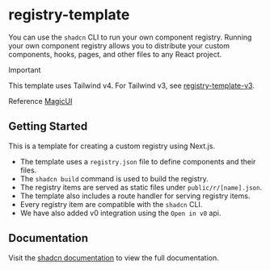 # registry-template

You can use the `shadcn` CLI to run your own component registry. Running your own
component registry allows you to distribute your custom components, hooks, pages, and
other files to any React project.

> [!IMPORTANT]
> This template uses Tailwind v4. For Tailwind v3, see [registry-template-v3](https://github.com/shadcn-ui/registry-template-v3).

Reference [MagicUI](https://github.com/magicuidesign/magicui/blob/471823de376f8eb6c7721ab3a10fd9b5da24dc43/registry.json)

## Getting Started

This is a template for creating a custom registry using Next.js.

- The template uses a `registry.json` file to define components and their files.
- The `shadcn build` command is used to build the registry.
- The registry items are served as static files under `public/r/[name].json`.
- The template also includes a route handler for serving registry items.
- Every registry item are compatible with the `shadcn` CLI.
- We have also added v0 integration using the `Open in v0` api.

## Documentation

Visit the [shadcn documentation](https://ui.shadcn.com/docs/registry) to view the full documentation.
